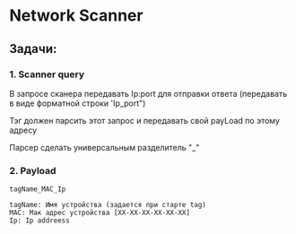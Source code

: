 # Network Scanner

##  Задачи: ##


### 1. Scanner query
В запросе сканера передавать Ip:port для отправки ответа (передавать в виде форматной строки 'Ip_port")

Тэг должен парсить этот запрос и передавать свой payLoad по этому адресу

Парсер сделать универсальным разделитель "_"



### 2. Payload

    tagName_MAC_Ip
    
    tagName: Имя устройства (задается при старте tag)
    MAC: Мак адрес устройства [XX-XX-XX-XX-XX-XX]
    Ip: Ip addreess
    
    












